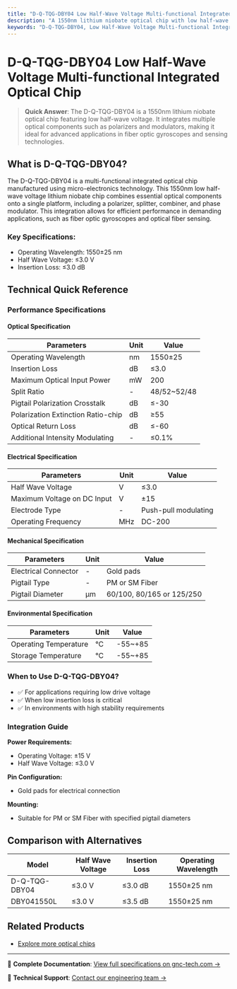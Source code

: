 ```yaml
---
title: "D-Q-TQG-DBY04 Low Half-Wave Voltage Multi-functional Integrated Optical Chip - Technical Reference"
description: "A 1550nm lithium niobate optical chip with low half-wave voltage, integrating key optical components for advanced applications."
keywords: "D-Q-TQG-DBY04, Low Half-Wave Voltage Multi-functional Integrated Optical Chip, 1550nm Lithium Niobate Optical Chip, Low Half-Wave Voltage"
---
```


# D-Q-TQG-DBY04 Low Half-Wave Voltage Multi-functional Integrated Optical Chip

> **Quick Answer**: The D-Q-TQG-DBY04 is a 1550nm lithium niobate optical chip featuring low half-wave voltage. It integrates multiple optical components such as polarizers and modulators, making it ideal for advanced applications in fiber optic gyroscopes and sensing technologies.

## What is D-Q-TQG-DBY04?

The D-Q-TQG-DBY04 is a multi-functional integrated optical chip manufactured using micro-electronics technology. This 1550nm low half-wave voltage lithium niobate chip combines essential optical components onto a single platform, including a polarizer, splitter, combiner, and phase modulator. This integration allows for efficient performance in demanding applications, such as fiber optic gyroscopes and optical fiber sensing.

### Key Specifications:
- Operating Wavelength: 1550±25 nm
- Half Wave Voltage: ≤3.0 V
- Insertion Loss: ≤3.0 dB

## Technical Quick Reference

### Performance Specifications

#### Optical Specification
  
| Parameters | Unit | Value |
| --- | --- | --- |
| Operating Wavelength | nm | 1550±25 |
| Insertion Loss | dB | ≤3.0 |
| Maximum Optical Input Power | mW | 200 |
| Split Ratio | - | 48/52~52/48 |
| Pigtail Polarization Crosstalk | dB | ≤-30 |
| Polarization Extinction Ratio-chip | dB | ≥55 |
| Optical Return Loss | dB | ≤-60 |
| Additional Intensity Modulating | - | ≤0.1% |

#### Electrical Specification
  
| Parameters | Unit | Value |
| --- | --- | --- |
| Half Wave Voltage | V | ≤3.0 |
| Maximum Voltage on DC Input | V | ±15 |
| Electrode Type | - | Push-pull modulating |
| Operating Frequency | MHz | DC-200 |

#### Mechanical Specification
  
| Parameters | Unit | Value |
| --- | --- | --- |
| Electrical Connector | - | Gold pads |
| Pigtail Type | - | PM or SM Fiber |
| Pigtail Diameter | μm | 60/100, 80/165 or 125/250 |

#### Environmental Specification
  
| Parameters | Unit | Value |
| --- | --- | --- |
| Operating Temperature | °C | -55~+85 |
| Storage Temperature | °C | -55~+85 |

### When to Use D-Q-TQG-DBY04?
- ✅ For applications requiring low drive voltage
- ✅ When low insertion loss is critical
- ✅ In environments with high stability requirements

### Integration Guide
**Power Requirements:**
- Operating Voltage: ±15 V
- Half Wave Voltage: ≤3.0 V

**Pin Configuration:**
- Gold pads for electrical connection

**Mounting:**
- Suitable for PM or SM Fiber with specified pigtail diameters

## Comparison with Alternatives
| Model | Half Wave Voltage | Insertion Loss | Operating Wavelength |
|-------|------------------|----------------|-----------------------|
| D-Q-TQG-DBY04 | ≤3.0 V | ≤3.0 dB | 1550±25 nm |
| DBY041550L | ≤3.0 V | ≤3.5 dB | 1550±25 nm |

## Related Products
- [Explore more optical chips](https://www.gnc-tech.com/products/mioc/)

---

📘 **Complete Documentation**: [View full specifications on gnc-tech.com →](https://www.gnc-tech.com/products/mioc-dby04/)

💬 **Technical Support**: [Contact our engineering team →](https://www.gnc-tech.com/contact)